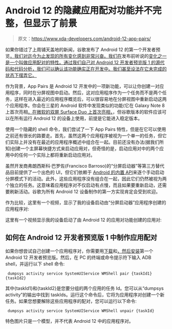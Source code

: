 # Android 12 的隐藏应用配对功能并不完整，但显示了前景

> 原文：<https://www.xda-developers.com/android-12-app-pairs/>

如果你错过了上周铺天盖地的新闻，谷歌发布了 Android 12 的第一个开发者预览[，我们对迄今为止发现的所有变化感到非常兴奋。我们在](https://www.xda-developers.com/android-12/)发布前听说的[变化之一是一个叫做应用配对的特性。通过我们自己对 Android 12 开发者预览版 1 的源代码和代码分析，我们可以确认该功能确实正在开发中。我们甚至设法在它未完成的状态下摆弄它。](https://www.xda-developers.com/android-12-picture-in-picture-mode-bubbles-changes/)

作为背景，App Pairs 是 Android 12 开发中的一项新功能，可以让你创建一对应用程序，同时在分屏视图中启动。然后，这对应用程序作为一个任务而不是两个任务，这样在进入最近的应用程序概览后，可以很容易地在分屏视图中重新启动这两个应用程序。你会在三星的 Android 软件中发现类似的功能(它在 Galaxy Note 8 上首次亮相[，在微软的双屏 Surface Duo 上首次亮相](https://www.xda-developers.com/galaxy-note-8-software-spen-apps/)[，](https://www.xda-developers.com/microsoft-surface-duo-review/)，但谷歌版本的软件应该可以在所有运行 Android 12 的设备上使用，前提是它能进入稳定版本。

使用一个隐藏的 shell 命令，我们尝试了一下 App Pairs 特性，但是在它可以使用之前还有很长的路要走。首先，虽然这两个应用程序被视为一个单一的任务，但它们实际上并没有在最近的应用程序概述中组合在一起。目前还没有办法(据我们所知)创建一个主屏幕快捷方式来启动应用对，但奇怪的是，启动应用对中的两个应用中的任何一个实际上都将重新启动应用对。

虽然开发商弗朗西斯科·巴罗佐(Francisco Barroso)的“分屏启动器”等第三方替代品目前提供了一个出色的 UI，但它们依赖于 [Android 的内置 API](https://www.xda-developers.com/everything-devs-need-to-know-about-multiwindow-in-android-n-code-examples/)来逐个手动启动分屏模式下的活动。此外，这些应用程序没有组合在一起，因此它们仍然被视为两个独立的任务。这意味着应用程序对不仅启动有点慢，而且如果要重新启动，还需要刷新活动。谷歌为所有 Android 12 设备制作的第一方实现肯定会受到欢迎。

作为比较，这里有一个视频，显示了我的设备启动由“分屏启动器”应用程序创建的应用程序对:

这里有一个视频显示我的设备启动了由 Android 12 的应用对功能创建的应用对:

## 如何在 Android 12 开发者预览版 1 中制作应用配对

如果你想尝试自己创建一个应用程序对，你需要用[下载](https://www.xda-developers.com/how-to-download-android-12/)和[，然后安装](https://www.xda-developers.com/how-to-install-android-12/)第一个 Android 12 开发者预览版。然后，在 PC 的终端或命令提示符下输入 ADB shell，并运行以下 shell 命令:

```
 dumpsys activity service SystemUIService WMShell pair {taskId1} {taskId2} 
```

其中{taskId1}和{taskId2}是您要分组的两个应用的任务 Id。您可以从“dumpsys activity”的输出中找到 taskIds。运行这个命令后，它将为应用程序对创建一个新任务。如果您想要解除这些应用程序的配对，您可以运行以下命令:

```
 dumpsys activity service SystemUIService WMShell unpair {taskId} 
```

特色图片只是一个模型，并不代表 Android 12 中的应用程序对。
